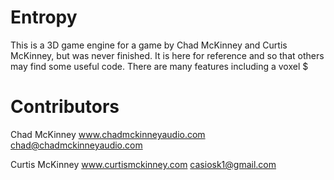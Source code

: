 Entropy
=======

This is a 3D game engine for a game by Chad McKinney and Curtis McKinney, but was never finished. It is here for reference and so that others may find some useful code. There are many features including a voxel $



Contributors
============

Chad McKinney
www.chadmckinneyaudio.com
chad@chadmckinneyaudio.com


Curtis McKinney
www.curtismckinney.com
casiosk1@gmail.com


